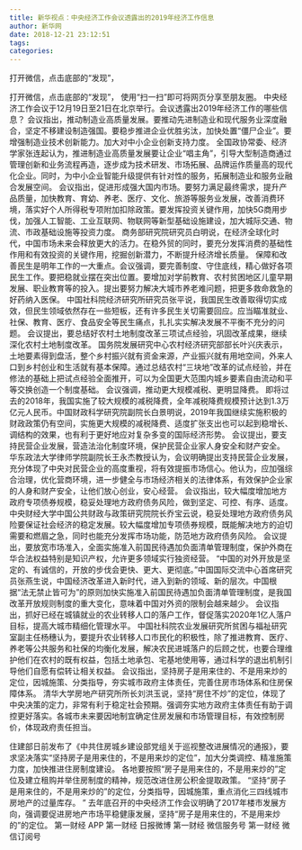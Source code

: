 ```yaml
---
title: 新华视点：中央经济工作会议透露出的2019年经济工作信息
author: 新华网
date: 2018-12-21 23:12:51
tags: 
categories: 
---
```

打开微信，点击底部的“发现”，
<!-- more -->
打开微信，点击底部的“发现”，
使用“扫一扫”即可将网页分享至朋友圈。
中央经济工作会议于12月19日至21日在北京举行。会议透露出2019年经济工作的哪些信息？
会议指出，推动制造业高质量发展。要推动先进制造业和现代服务业深度融合，坚定不移建设制造强国。要稳步推进企业优胜劣汰，加快处置“僵尸企业”。要增强制造业技术创新能力。加大对中小企业创新支持力度。
全国政协常委、经济学家张连起认为，推进制造业高质量发展要让企业“唱主角”，引导大型制造商通过管理创新和业务流程再造，逐步成为技术研发、市场拓展、品牌运作质量高的现代化企业。同时，为中小企业智能升级提供有针对性的服务，拓展制造业和服务业融合发展空间。
会议指出，促进形成强大国内市场。要努力满足最终需求，提升产品质量，加快教育、育幼、养老、医疗、文化、旅游等服务业发展，改善消费环境，落实好个人所得税专项附加扣除政策。要发挥投资关键作用，加快5G商用步伐，加强人工智能、工业互联网、物联网等新型基础设施建设，加大城际交通、物流、市政基础设施等投资力度。
商务部研究院研究员白明说，在经济全球化时代，中国市场未来会释放更大的活力。在稳外贸的同时，要充分发挥消费的基础性作用和有效投资的关键作用，挖掘创新潜力，不断提升经济增长质量。
保障和改善民生是明年工作的一大重点。会议强调，要完善制度、守住底线，精心做好各项民生工作。要把稳就业摆在突出位置。要增加对学前教育、农村贫困地区儿童早期发展、职业教育等的投入。提出要努力解决大城市养老难问题，把更多救命救急的好药纳入医保。
中国社科院经济研究所研究员张平说，我国民生改善取得切实成效，但民生领域依然存在一些短板，还有许多民生关切需要回应。应当瞄准就业、社保、教育、医疗、食品安全等民生痛点，扎扎实实解决发展不平衡不充分的问题。
会议提出，要总结好农村土地制度改革三项试点经验，巩固改革成果，继续深化农村土地制度改革。
国务院发展研究中心农村经济研究部部长叶兴庆表示，土地要素得到盘活，整个乡村振兴就有资金来源，产业振兴就有用地空间，外来人口到乡村创业和生活就有基本保障。通过总结农村“三块地”改革的试点经验，并在修法的基础上把试点经验全面推开，可以为全国更大范围内城乡要素自由流动和平等交换创造一个制度基础。
会议强调，推动更大规模减税、更明显降费。
即将过去的2018年，我国实施了较大规模的减税降费，全年减税降费规模预计达到1.3万亿元人民币。中国财政科学研究院副院长白景明说，2019年我国继续实施积极的财政政策仍有空间，实施更大规模的减税降费、适度扩张支出也可以起到稳增长、调结构的效果，也有利于更好地应对复杂多变的国际经济形势。
会议提出，要支持民营企业发展，营造法治化制度环境，保护民营企业家人身安全和财产安全。
华东政法大学律师学院副院长王永杰教授认为，会议明确提出支持民营企业发展，充分体现了中央对民营企业的高度重视，将有效提振市场信心。他认为，应加强综合治理，优化营商环境，进一步健全与市场经济相关的法律体系，有效保护企业家的人身和财产安全，让他们放心创业，安心经营。
会议指出，较大幅度增加地方政府专项债券规模，稳妥处理地方政府债务风险，做到坚定、可控、有序、适度。
中央财经大学中国公共财政与政策研究院院长乔宝云说，稳妥处理地方政府债务风险要保证社会经济的稳定发展。较大幅度增加专项债券规模，既能解决地方的迫切需要和燃眉之急，同时也能充分发挥市场功能，防范地方政府债务风险。
会议提出，要放宽市场准入，全面实施准入前国民待遇加负面清单管理制度，保护外商在华合法权益特别是知识产权，允许更多领域实行独资经营。
“中国的对外开放是坚定的、有诚信的，开放的步伐会更快、更大、更彻底。”中国国际交流中心首席研究员张燕生说，中国经济改革进入新时代，进入到新的领域、新的层次。中国根据“法无禁止皆可为”的原则加快实施准入前国民待遇加负面清单管理制度，是我国改革开放规则制度的重大变化，意味着中国对外资的限制会越来越少。
会议指出，抓好已经在城镇就业的农业转移人口的落户工作，督促落实2020年1亿人落户目标，提高大城市精细化管理水平。
中国社科院农业发展研究所贫困与福祉研究室副主任杨穗认为，要提升农业转移人口市民化的积极性，除了推进教育、医疗、养老等公共服务和社保的均衡化发展，解决农民进城落户的后顾之忧，也要合理维护他们在农村的既有权益，包括土地承包、宅基地使用等，通过科学的退出机制引导他们自愿有偿转让相关权益。
会议指出，坚持房子是用来住的、不是用来炒的定位，因城施策、分类指导，夯实城市政府主体责任，完善住房市场体系和住房保障体系。
清华大学房地产研究所所长刘洪玉说，坚持“房住不炒”的定位，体现了中央决策的定力，非常有利于稳定社会预期。强调夯实地方政府主体责任有助于调控更好落实。各城市未来要因地制宜确定住房发展和市场管理目标，有效控制房价，体现政府责任担当。
 
 
住建部日前发布了《中共住房城乡建设部党组关于巡视整改进展情况的通报》，要求坚决落实“坚持房子是用来住的，不是用来炒的定位”，加大分类调控、精准施策力度，加快推进住房制度建设。
各地要按照“房子是用来住的，不是用来炒的”定位及建立租购并举住房制度的精神，规范改进住房公积金提取政策。
“坚持“房子是用来住的，不是用来炒的”的定位，分类指导，因城施策，重点消化三四线城市房地产的过量库存。 ”
去年底召开的中央经济工作会议明确了2017年楼市发展方向，强调要促进房地产市场平稳健康发展，坚持“房子是用来住的，不是用来炒的”的定位。
第一财经
APP
第一财经
日报微博
第一财经
微信服务号
第一财经
微信订阅号
